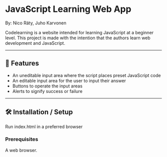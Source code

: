 # JavaScript Learning Web App
By:
Nico Räty, Juho Karvonen

Codelearning is a website intended for learning JavaScript at a beginner level.
This project is made with the intention that the authors
learn web development and JavaScript.

---

## 🚀 Features
- An uneditable input area where the script places preset JavaScript code
- An editable input area for the user to input their answer
- Buttons to operate the input areas
- Alerts to signify success or failure

---

## 🛠 Installation / Setup
Run index.html in a preferred browser

### Prerequisites
A web browser.
